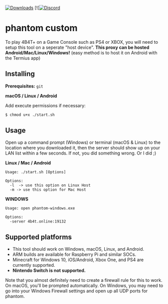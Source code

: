 [![Downloads](https://img.shields.io/github/downloads/Legit4K/phantom/total)](https://github.com/Legit4K/phantom/releases) [![[![Discord](https://img.shields.io/discord/613163671870242838.svg?color=%237289da&label=Discord)](https://discord.gg/6DNn59x)

# phantom custom

To play 4B4T+ on a Game Console such as PS4 or XBOX, you will need to setup this tool on a seperate "host device". **This proxy can be hosted Android/Mac/Linux/Windows!** (easy method is to host it on Android with the Termius app)

## Installing

**Prerequisites:** ```git```

**macOS / Linux / Android**

Add execute permissions if necessary:

```bash
$ chmod u+x ./start.sh
```

## Usage

Open up a command prompt (Windows) or terminal (macOS & Linux) to the location
where you downloaded it, then the server should show up on your LAN list within
a few seconds. If not, you did something wrong. Or I did ;)

**Linux / Mac / Android**

```
Usage: ./start.sh [Options]

Options:
  -l  -> use this option on Linux Host
  -m -> use this option for Mac Host
```
**WINDOWS**
```
Usage: open phantom-windows.exe

Options:
  -server 4b4t.online:19132
```

## Supported platforms

- This tool should work on Windows, macOS, Linux, and Android.
- ARM builds are available for Raspberry Pi and similar SOCs.
- Minecraft for Windows 10, iOS/Android, Xbox One, and PS4 are currently supported.
- **Nintendo Switch is not supported.**

Note that you almost definitely need to create a firewall rule for this to work.
On macOS, you'll be prompted automatically. On Windows, you may need to go into
your Windows Firewall settings and open up all UDP ports for phantom.
